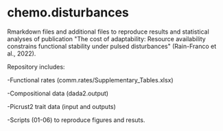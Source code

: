 # chemo.disturbances
Rmarkdown files and additional files to reproduce results and statistical analyses of publication "The cost of adaptability: Resource availability constrains functional stability under pulsed disturbances" (Rain-Franco et al., 2022).
  
Repository includes:

-Functional rates (comm.rates/Supplementary_Tables.xlsx)
  
-Compositional data (dada2.output)
  
-Picrust2 trait data (input and  outputs)

-Scripts (01-06) to reproduce figures and resuts.
